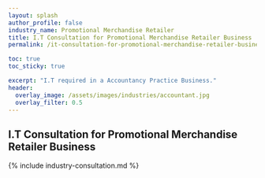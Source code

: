 ```yaml
---
layout: splash 
author_profile: false 
industry_name: Promotional Merchandise Retailer
title: I.T Consultation for Promotional Merchandise Retailer Business
permalink: /it-consultation-for-promotional-merchandise-retailer-business

toc: true
toc_sticky: true

excerpt: "I.T required in a Accountancy Practice Business."
header:
  overlay_image: /assets/images/industries/accountant.jpg
  overlay_filter: 0.5 
---
```


## I.T Consultation for Promotional Merchandise Retailer Business

{% include industry-consultation.md %}
